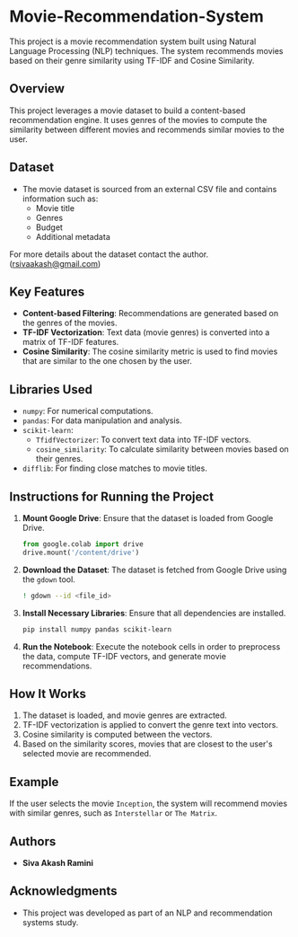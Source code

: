 # Movie-Recommendation-System

This project is a movie recommendation system built using Natural Language Processing (NLP) techniques. The system recommends movies based on their genre similarity using TF-IDF and Cosine Similarity.

## Overview

This project leverages a movie dataset to build a content-based recommendation engine. It uses genres of the movies to compute the similarity between different movies and recommends similar movies to the user.

## Dataset

- The movie dataset is sourced from an external CSV file and contains information such as:
  - Movie title
  - Genres
  - Budget
  - Additional metadata

For more details about the dataset contact the author. (rsivaakash@gmail.com)

## Key Features

- **Content-based Filtering**: Recommendations are generated based on the genres of the movies.
- **TF-IDF Vectorization**: Text data (movie genres) is converted into a matrix of TF-IDF features.
- **Cosine Similarity**: The cosine similarity metric is used to find movies that are similar to the one chosen by the user.

## Libraries Used

- `numpy`: For numerical computations.
- `pandas`: For data manipulation and analysis.
- `scikit-learn`:
  - `TfidfVectorizer`: To convert text data into TF-IDF vectors.
  - `cosine_similarity`: To calculate similarity between movies based on their genres.
- `difflib`: For finding close matches to movie titles.

## Instructions for Running the Project

1. **Mount Google Drive**: Ensure that the dataset is loaded from Google Drive.
    ```python
    from google.colab import drive
    drive.mount('/content/drive')
    ```

2. **Download the Dataset**: The dataset is fetched from Google Drive using the `gdown` tool.
    ```bash
    ! gdown --id <file_id>
    ```

3. **Install Necessary Libraries**: Ensure that all dependencies are installed.
    ```bash
    pip install numpy pandas scikit-learn
    ```

4. **Run the Notebook**: Execute the notebook cells in order to preprocess the data, compute TF-IDF vectors, and generate movie recommendations.

## How It Works

1. The dataset is loaded, and movie genres are extracted.
2. TF-IDF vectorization is applied to convert the genre text into vectors.
3. Cosine similarity is computed between the vectors.
4. Based on the similarity scores, movies that are closest to the user's selected movie are recommended.

## Example

If the user selects the movie `Inception`, the system will recommend movies with similar genres, such as `Interstellar` or `The Matrix`.

## Authors

- **Siva Akash Ramini**

## Acknowledgments

- This project was developed as part of an NLP and recommendation systems study.